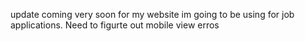 update coming very soon for my website im going to be using for job applications. Need to figurte out mobile view erros

